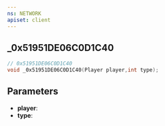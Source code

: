 ```yaml
---
ns: NETWORK
apiset: client
---
```

## _0x51951DE06C0D1C40

```c
// 0x51951DE06C0D1C40
void _0x51951DE06C0D1C40(Player player,int type);
```


## Parameters
* **player**:
* **type**: